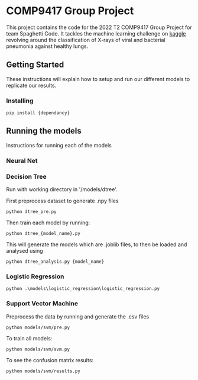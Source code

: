 # COMP9417 Group Project

This project contains the code for the 2022 T2 COMP9417 Group Project for team Spaghetti Code. It tackles the machine learning challenge on [kaggle](https://www.kaggle.com/datasets/paultimothymooney/chest-xray-pneumonia) revolving around the classification of X-rays of viral and bacterial pneumonia against healthy lungs. 

## Getting Started

These instructions will explain how to setup and run our different models to replicate our results.

### Installing

    pip install {dependancy}

## Running the models

Instructions for running each of the models

### Neural Net

### Decision Tree

Run with working directory in '/models/dtree'.

First preprocess dataset to generate .npy files

    python dtree_pre.py

Then train each model by running:

    python dtree_{model_name}.py

This will generate the models which are .joblib files, to then be loaded and analysed using

    python dtree_analysis.py {model_name}


### Logistic Regression

    python .\models\logistic_regression\logistic_regression.py

### Support Vector Machine

Preprocess the data by running and generate the .csv files

    python models/svm/pre.py

To train all models:

    python models/svm/svm.py

To see the confusion matrix results:

    python models/svm/results.py